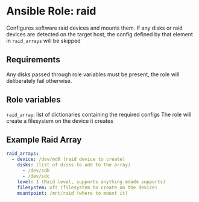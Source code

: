 # Ansible Role: raid

Configures software raid devices and mounts them.
If any disks or raid devices are detected on the target host, the config defined by that element in `raid_arrays` will be skipped

## Requirements

Any disks passed through role variables must be present, the role will deliberately fail otherwise.

## Role variables

`raid_array`: list of dictionaries containing the required configs
 The role will create a filesystem on the device it creates

## Example Raid Array
```yaml
raid_arrays:
  - device: /dev/md0 (raid device to create)
    disks: (list of disks to add to the array)
      - /dev/sdb
      - /dev/sdc
    level: 1 (Raid level, supports anything mdadm supports)
    filesystem: xfs (filesystem to create on the device)
    mountpoint: /mnt/raid (where to mount it)
```
